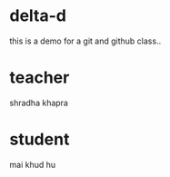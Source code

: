# delta-d

this is a demo for a git and github class..

# teacher

shradha khapra

# student

mai khud hu

